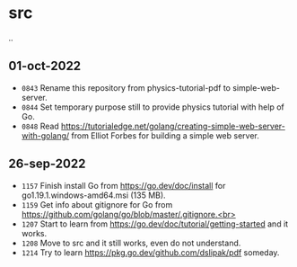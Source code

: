 # src
..

## 01-oct-2022
+ `0843` Rename this repository from physics-tutorial-pdf to simple-web-server.<br>
+ `0844` Set temporary purpose still to provide physics tutorial with help of Go.<br>
+ `0848` Read https://tutorialedge.net/golang/creating-simple-web-server-with-golang/ from Elliot Forbes for building a simple web server.

## 26-sep-2022
+ `1157` Finish install Go from https://go.dev/doc/install for go1.19.1.windows-amd64.msi (135 MB).<br>
+ `1159` Get info about gitignore for Go from https://github.com/golang/go/blob/master/.gitignore.<br>
+ `1207` Start to learn from https://go.dev/doc/tutorial/getting-started and it works.<br>
+ `1208` Move to src and it still works, even do not understand.<br>
+ `1214` Try to learn https://pkg.go.dev/github.com/dslipak/pdf someday.<br>

